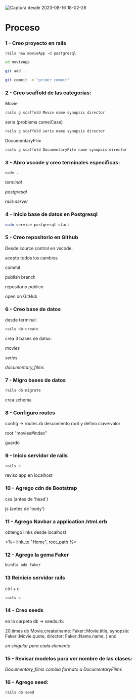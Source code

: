 ![Captura desde 2023-08-16 18-02-28](https://github.com/pedro-donoso/movieApp/assets/68760595/b3edb60a-96f5-4bdc-beda-cfc8fb1476ec)

# Proceso

### 1 - Creo proyecto en rails 

```rails new movieApp -d postgresql```

```bash
cd movieApp
```

```bash
git add .
```

```bash
git commit -m "primer commit"
```

### 2 - Creo scaffold de las categorías: 

Movie

```bash
rails g scaffold Movie name synopsis director
```

serie (problema camelCase)

```bash
rails g scaffold serie name synopsis director
```

DocumentaryFilm

```bash
rails g scaffold DocumentaryFilm name synopsis director
```

### 3 - Abro vscode y creo terminales especificas:

```bash
code .
```

*terminal*

*postgresql*

*rails server*

### 4 - Inicio base de datos en Postgresql

```bash
sudo service postgresql start
```

### 5 - Creo repositorio en Github

Desde source control en vscode:

acepto todos los cambios

commit

publish branch

repositorio publico

open on GitHub

### 6 - Creo base de datos

desde terminal:

```bash
rails db:create
```

crea 3 bases de datos: 

*movies*

*series*

*documentary_films*

### 7 - Migro bases de datos

```bash
rails db:migrate
```

crea schema

### 8 - Configuro routes

config -> routes.rb
descomento root y defino clave:valor

root "movies#index"

guardo

### 9 - Inicio servidor de rails

```bash
rails s
```

reviso app en localhost

### 10 - Agrego cdn de Bootstrap

css (antes de 'head')

<link href="https://cdn.jsdelivr.net/npm/bootstrap@5.3.1/dist/css/bootstrap.min.css" rel="stylesheet" integrity="sha384-4bw+/aepP/YC94hEpVNVgiZdgIC5+VKNBQNGCHeKRQN+PtmoHDEXuppvnDJzQIu9" crossorigin="anonymous">

js (antes de 'body')
<script src="https://cdn.jsdelivr.net/npm/bootstrap@5.3.1/dist/js/bootstrap.bundle.min.js" integrity="sha384-HwwvtgBNo3bZJJLYd8oVXjrBZt8cqVSpeBNS5n7C8IVInixGAoxmnlMuBnhbgrkm" crossorigin="anonymous"></script>

### 11 - Agrego Navbar a application.html.erb

obtengo links desde localhost

<%= link_to "Home", root_path %>

### 12 - Agrego la gema Faker

```bash
bundle add faker
```

### 13 Reinicio servidor rails

ctrl + c

```bash
rails s
```

### 14 - Creo seeds

en la carpeta db -> seeds.rb:

20.times do
Movie.create(name: Faker::Movie.title,
			synopsis: Faker::Movie.quote,
			director: Faker::Name.name,
)
end

*en singular para cada elemento*

### 15 - Revisar modelos para ver nombre de las clases:

*Documentary_films cambia formato a DocumentaryFilms*

### 16 - Agrego seed:

```bash
rails db:seed
```
